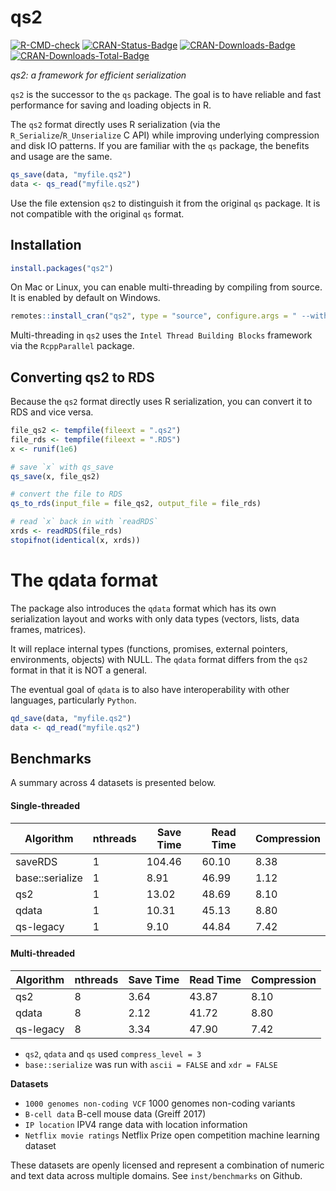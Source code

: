 qs2
================

[![R-CMD-check](https://github.com/traversc/qs2/workflows/R-CMD-check/badge.svg)](https://github.com/traversc/qs2/actions)
[![CRAN-Status-Badge](http://www.r-pkg.org/badges/version/qs2)](https://cran.r-project.org/package=qs2)
[![CRAN-Downloads-Badge](https://cranlogs.r-pkg.org/badges/qs2)](https://cran.r-project.org/package=qs2)
[![CRAN-Downloads-Total-Badge](https://cranlogs.r-pkg.org/badges/grand-total/qs2)](https://cran.r-project.org/package=qs2)

*qs2: a framework for efficient serialization*

`qs2` is the successor to the `qs` package. The goal is to have reliable
and fast performance for saving and loading objects in R.

The `qs2` format directly uses R serialization (via the
`R_Serialize`/`R_Unserialize` C API) while improving underlying
compression and disk IO patterns. If you are familiar with the `qs`
package, the benefits and usage are the same.

``` r
qs_save(data, "myfile.qs2")
data <- qs_read("myfile.qs2")
```

Use the file extension `qs2` to distinguish it from the original `qs`
package. It is not compatible with the original `qs` format.

## Installation

``` r
install.packages("qs2")
```

On Mac or Linux, you can enable multi-threading by compiling from
source. It is enabled by default on Windows.

``` r
remotes::install_cran("qs2", type = "source", configure.args = " --with-TBB --with-simd=AVX2")
```

Multi-threading in `qs2` uses the `Intel Thread Building Blocks`
framework via the `RcppParallel` package.

## Converting qs2 to RDS

Because the `qs2` format directly uses R serialization, you can convert
it to RDS and vice versa.

``` r
file_qs2 <- tempfile(fileext = ".qs2")
file_rds <- tempfile(fileext = ".RDS")
x <- runif(1e6)

# save `x` with qs_save
qs_save(x, file_qs2)

# convert the file to RDS
qs_to_rds(input_file = file_qs2, output_file = file_rds)

# read `x` back in with `readRDS`
xrds <- readRDS(file_rds)
stopifnot(identical(x, xrds))
```

# The qdata format

The package also introduces the `qdata` format which has its own
serialization layout and works with only data types (vectors, lists,
data frames, matrices).

It will replace internal types (functions, promises, external pointers,
environments, objects) with NULL. The `qdata` format differs from the
`qs2` format in that it is NOT a general.

The eventual goal of `qdata` is to also have interoperability with other
languages, particularly `Python`.

``` r
qd_save(data, "myfile.qs2")
data <- qd_read("myfile.qs2")
```

## Benchmarks

A summary across 4 datasets is presented below.

#### Single-threaded

| Algorithm       | nthreads | Save Time | Read Time | Compression |
| --------------- | -------- | --------- | --------- | ----------- |
| saveRDS         | 1        | 104.46    | 60.10     | 8.38        |
| base::serialize | 1        | 8.91      | 46.99     | 1.12        |
| qs2             | 1        | 13.02     | 48.69     | 8.10        |
| qdata           | 1        | 10.31     | 45.13     | 8.80        |
| qs-legacy       | 1        | 9.10      | 44.84     | 7.42        |

#### Multi-threaded

| Algorithm | nthreads | Save Time | Read Time | Compression |
| --------- | -------- | --------- | --------- | ----------- |
| qs2       | 8        | 3.64      | 43.87     | 8.10        |
| qdata     | 8        | 2.12      | 41.72     | 8.80        |
| qs-legacy | 8        | 3.34      | 47.90     | 7.42        |

  - `qs2`, `qdata` and `qs` used `compress_level = 3`
  - `base::serialize` was run with `ascii = FALSE` and `xdr = FALSE`

**Datasets**

  - `1000 genomes non-coding VCF` 1000 genomes non-coding variants
  - `B-cell data` B-cell mouse data (Greiff 2017)
  - `IP location` IPV4 range data with location information
  - `Netflix movie ratings` Netflix Prize open competition machine
    learning dataset

These datasets are openly licensed and represent a combination of
numeric and text data across multiple domains. See `inst/benchmarks` on
Github.
